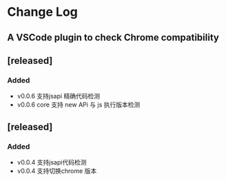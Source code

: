 # Change Log

##  A VSCode plugin to check Chrome compatibility

## [released]
### Added

- v0.0.6 支持jsapi 精确代码检测
- v0.0.6 core 支持 new APi 与 js 执行版本检测

## [released]
### Added
- v0.0.4 支持jsapi代码检测
- v0.0.4 支持切换chrome 版本

